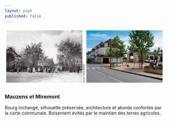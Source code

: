 ```yaml
---
layout: page
published: false
---
```


![Mauzens et Miremont](data/images/9/histoire/P20_03.jpg)
### Mauzens et Miremont
Bourg inchangé, silhouette préservée, architecture et abords confortés par la carte communale. Boisement évités par le maintien des terres agricoles.